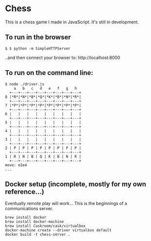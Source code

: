 # Chess

This is a chess game I made in JavaScript.  It's still in development.

## To run in the browser

```
$ $ python -m SimpleHTTPServer
```

..and then connect your browser to:  http://localhost:8000

## To run on the command line:

```
$ node ./driver.js
    a   b   c   d   e   f   g   h
  +---+---+---+---+---+---+---+---+
8 |*R*|*N*|*B*|*Q*|*K*|*B*|*N*|*R*|
  +---+---+---+---+---+---+---+---+
7 |*P*|*P*|*P*|*P*|*P*|*P*|*P*|*P*|
  +---+---+---+---+---+---+---+---+
6 |   |   |   |   |   |   |   |   |
  +---+---+---+---+---+---+---+---+
5 |   |   |   |   |   |   |   |   |
  +---+---+---+---+---+---+---+---+
4 |   |   |   |   |   |   |   |   |
  +---+---+---+---+---+---+---+---+
3 |   |   |   |   |   |   |   |   |
  +---+---+---+---+---+---+---+---+
2 | P | P | P | P | P | P | P | P |
  +---+---+---+---+---+---+---+---+
1 | R | N | B | Q | K | B | N | R |
  +---+---+---+---+---+---+---+---+
move: e2e4
...
```


## Docker setup (incomplete, mostly for my own reference...)

Eventually remote play will work... This is the beginnings of a
communications server.

```
brew install docker
brew install docker-machine
brew install Caskroom/cask/virtualbox
docker-machine create --driver virtualbox default
docker build -t chess-server .
```
